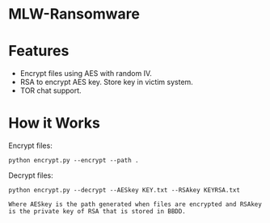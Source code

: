 # MLW-Ransomware
# Features
- Encrypt files using AES with random IV.
- RSA to encrypt AES key. Store key in victim system. 
- TOR chat support.

# How it Works
Encrypt files:
```
python encrypt.py --encrypt --path .
```

Decrypt files:
```
python encrypt.py --decrypt --AESkey KEY.txt --RSAkey KEYRSA.txt

Where AESkey is the path generated when files are encrypted and RSAkey is the private key of RSA that is stored in BBDD.
```

